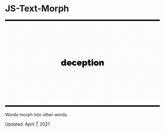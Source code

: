 # JS-Text-Morph

<img src="morph.gif" />
<p>Words morph into other words.</p>
<p>Updated: April 7, 2021 </p>
